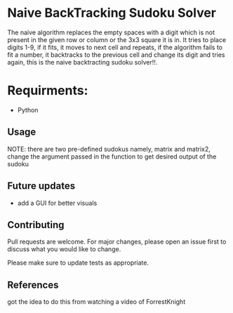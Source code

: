 # Naive BackTracking Sudoku Solver

The naive algorithm replaces the empty spaces with a digit which is not present in the given row or column or the 3x3 square it is in. It tries to place digits 1-9, if it fits, it moves to next cell and repeats, if the algorithm fails to fit a number, it backtracks to the previous cell and change its digit and tries again, this is the naive backtracting sudoku solver!!.

# Requirments:
- Python
  
## Usage
NOTE: there are two pre-defined sudokus namely, matrix and matrix2, change the argument passed in the function to get desired output of the sudoku

## Future updates
- add a GUI for better visuals

## Contributing

Pull requests are welcome. For major changes, please open an issue first
to discuss what you would like to change.

Please make sure to update tests as appropriate.

## References

got the idea to do this from watching a video of ForrestKnight
